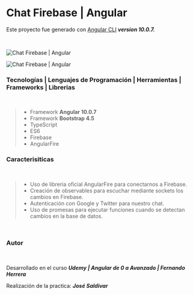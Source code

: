 # Chat Firebase | Angular

Este proyecto fue generado con [Angular CLI](https://github.com/angular/angular-cli) _**version 10.0.7.**_

<br>

![Chat Firebase | Angular](https://res.cloudinary.com/dlbfrbl8h/image/upload/v1609198702/GitHub/firechat_1_wm8byg.png "Chat Firebase | Angular")

![Chat Firebase | Angular](https://res.cloudinary.com/dlbfrbl8h/image/upload/v1609198702/GitHub/firechat_2_dtrylj.png "Chat Firebase | Angular")

### **Tecnologías | Lenguajes de Programación | Herramientas | Frameworks | Librerias**

<br>

> -   Framework **Angular 10.0.7**
> -   Framework **Bootstrap 4.5**
> -   TypeScript
> -   ES6
> -   Firebase
> -   AngularFire

### **Caracterisiticas**

<br>

> -   Uso de libreria oficial AngularFire para conectarnos a Firebase.
> -   Creación de observables para escuchar mediante sockets los cambios en Firebase.
> -   Autenticación con Google y Twitter para nuestro chat.
> -   Uso de promesas para ejecutar funciones cuando se detectan cambios en la base de datos.

<br>

### Autor

<br>

Desarrollado en el curso _**Udemy | Angular de 0 a Avanzado | Fernando Herrera**_

Realización de la practica: _**José Saldivar**_

